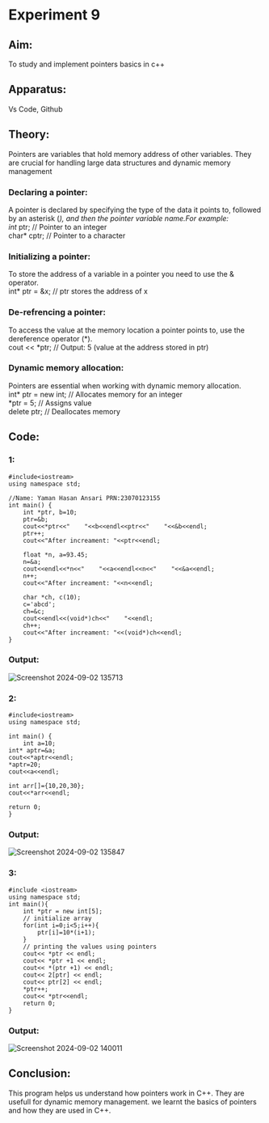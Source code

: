 # Experiment 9



## Aim:
To study and implement pointers basics in c++


## Apparatus:
Vs Code, Github


## Theory:
Pointers are variables that hold memory address of other variables. They are crucial for handling large data structures and dynamic memory management

### Declaring a pointer:
A pointer is declared by specifying the type of the data it points to, followed by an asterisk (*), and then the pointer variable name.For example: <br/>
int* ptr;   // Pointer to an integer  <br/>
char* cptr; // Pointer to a character  <br/>

### Initializing a pointer:
To store the address of a variable in a pointer you need to use the & operator. <br/>
int* ptr = &x; // ptr stores the address of x <br/>

### De-refrencing a pointer:
To access the value at the memory location a pointer points to, use the dereference operator (*).  <br/>
cout << *ptr; // Output: 5 (value at the address stored in ptr) <br/>

### Dynamic memory allocation: 
Pointers are essential when working with dynamic memory allocation. <br/>
int* ptr = new int; // Allocates memory for an integer <br/>
*ptr = 5;          // Assigns value <br/>
delete ptr;        // Deallocates memory <br/>


## Code:

### 1:
```
#include<iostream>
using namespace std;

//Name: Yaman Hasan Ansari PRN:23070123155
int main() {
    int *ptr, b=10;
    ptr=&b;
    cout<<*ptr<<"    "<<b<<endl<<ptr<<"    "<<&b<<endl;
    ptr++;
    cout<<"After increament: "<<ptr<<endl;

    float *n, a=93.45;
    n=&a;
    cout<<endl<<*n<<"    "<<a<<endl<<n<<"    "<<&a<<endl;
    n++;
    cout<<"After increament: "<<n<<endl;

    char *ch, c(10);
    c='abcd';
    ch=&c;
    cout<<endl<<(void*)ch<<"    "<<endl;
    ch++;
    cout<<"After increament: "<<(void*)ch<<endl;
}
```
### Output:
![Screenshot 2024-09-02 135713](https://github.com/user-attachments/assets/41775573-a4f1-415d-9a2a-ed2d11e36799)

### 2:
```
#include<iostream>
using namespace std;

int main() {
    int a=10;
int* aptr=&a;
cout<<*aptr<<endl;
*aptr=20;
cout<<a<<endl;

int arr[]={10,20,30};
cout<<*arr<<endl;

return 0;
}
```
### Output:
![Screenshot 2024-09-02 135847](https://github.com/user-attachments/assets/ee8572a7-c7eb-4df8-b102-8aa9343a3e53)

### 3:
```
#include <iostream>
using namespace std;
int main(){
    int *ptr = new int[5];
    // initialize array 
    for(int i=0;i<5;i++){
        ptr[i]=10*(i+1);
    }
    // printing the values using pointers 
    cout<< *ptr << endl;
    cout<< *ptr +1 << endl;
    cout<< *(ptr +1) << endl;   
    cout<< 2[ptr] << endl; 
    cout<< ptr[2] << endl; 
    *ptr++;
    cout<< *ptr<<endl;
    return 0;
}
```
### Output:
![Screenshot 2024-09-02 140011](https://github.com/user-attachments/assets/f1f84ae8-515a-408d-a760-5fee7452a41a)


## Conclusion:
This program helps us understand how pointers work in C++. They are usefull for dynamic memory management. we learnt the basics of pointers and how they are used in C++.
